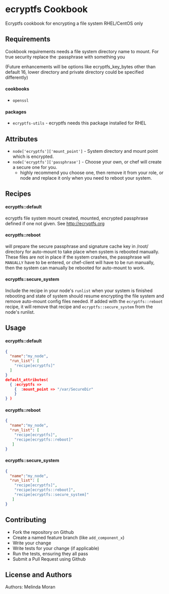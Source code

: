ecryptfs Cookbook
====================
Ecryptfs cookbook for encrypting a file system RHEL/CentOS only 


Requirements
------------
Cookbook requirements needs a file system directory name to mount. 
For true security replace the :passphrase with something you 

(Future enhancements will be options like ecryptfs_key_bytes other than default 16, 
lower directory and private directory could be specified differently)

#### cookbooks
- `openssl` 

#### packages
- `ecryptfs-utils` - ecryptfs needs this package installed for RHEL

Attributes
----------
* `node['ecryptfs']['mount_point']` - System directory and mount point which is encrypted. 
* `node['ecryptfs']['passphrase']` - Choose your own, or chef will create a secure one for you.
  - highly recommend you choose one, then remove it from your role, or node and replace it only when you need to reboot
    your system. 


Recipes
-------

#### ecryptfs::default
ecryptfs file system mount created, mounted, encrypted passphrase defined if one not given. See http://ecryptfs.org

#### ecryptfs::reboot
will prepare the secure passphrase and signature cache key in /root/ directory for auto-mount to take place when system 
is rebooted manually.  These files are not in place if the system crashes, the passphrase will `MANUALLY` have to be entered, or 
chef-client will have to be run manually, then the system can manually be rebooted for auto-mount to work.

#### ecryptfs::secure_system

Include the recipe in your node's `runlist` when your system is finished rebooting and state of system should resume 
encrypting the file system and remove auto-mount config files needed.  If added with the `ecryptfs::reboot` recipe, it will remove 
that recipe and `ecryptfs::secure_system` from the node's runlist.


Usage
-----

#### ecryptfs::default
```json
{
  "name":"my_node",
  "run_list": [
    "recipe[ecryptfs]"
  ]
}
default_attributes(
  { :ecryptfs => 
    {  :mount_point => "/var/SecureDir" 
    }
} )
```

#### ecryptfs::reboot
```json
{
  "name":"my_node",
  "run_list": [
    "recipe[ecryptfs]",
    "recipe[ecryptfs::reboot]"
   ]
}
```
#### ecryptfs::secure_system

```json
{
  "name":"my_node",
  "run_list": [
    "recipe[ecryptfs]",
    "recipe[ecryptfs::reboot]",
    "recipe[ecryptfs::secure_system]"
   ]
}
```

Contributing
------------

*  Fork the repository on Github
*  Create a named feature branch (like `add_component_x`)
*  Write your change
*  Write tests for your change (if applicable)
*  Run the tests, ensuring they all pass
*  Submit a Pull Request using Github

License and Authors
-------------------
Authors: Melinda Moran 


